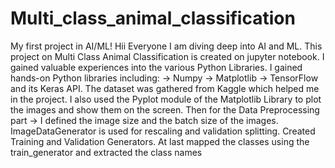 # Multi_class_animal_classification
My first project in AI/ML!
Hii Everyone I am diving deep into AI and ML. This project on Multi Class Animal Classification is created on jupyter notebook.
I gained valuable experiences into the various Python Libraries.
I gained hands-on Python libraries including:
-> Numpy
-> Matplotlib 
-> TensorFlow and its Keras API.
The dataset was gathered from Kaggle which helped me in the project.
I also used the Pyplot module of the Matplotlib Library to plot the images and show them on the screen.
Then for the Data Preprocessing part -> I defined the image size and the batch size of the images.
ImageDataGenerator is used for rescaling and validation splitting.
Created Training and Validation Generators.
At last mapped the classes using the train_generator and extracted the class names
